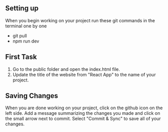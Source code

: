 ## Setting up

When you begin working on your project run these git commands in the terminal one by one

- git pull
- npm run dev

## First Task

1. Go to the public folder and open the index.html file.
2. Update the title of the website from "React App" to the name of your project.

## Saving Changes

When you are done working on your project, click on the github icon on the left side.
Add a message summarizing the changes you made and click on the small arrow next to commit.
Select "Commit & Sync" to save all of your changes.
